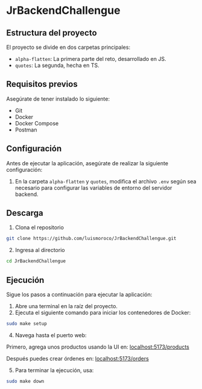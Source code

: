 # JrBackendChallengue

## Estructura del proyecto

El proyecto se divide en dos carpetas principales:

- `alpha-flatten`: La primera parte del reto, desarrollado en JS.
- `quotes`: La segunda, hecha en TS.

## Requisitos previos

Asegúrate de tener instalado lo siguiente:

- Git
- Docker
- Docker Compose
- Postman

## Configuración

Antes de ejecutar la aplicación, asegúrate de realizar la siguiente configuración:

1. En la carpeta `alpha-flatten` y `quotes`, modifica el archivo `.env` según sea necesario para configurar las variables de entorno del servidor backend.

## Descarga

1. Clona el repositorio
```bash
git clone https://github.com/luismoroco/JrBackendChallengue.git
```
2. Ingresa al directorio
```bash
cd JrBackendChallengue
```

## Ejecución

Sigue los pasos a continuación para ejecutar la aplicación:

1. Abre una terminal en la raíz del proyecto.
2. Ejecuta el siguiente comando para iniciar los contenedores de Docker:

```bash
sudo make setup
```

4. Navega hasta el puerto web: 

Primero, agrega unos productos usando la UI en: 
[localhost:5173/products](http://localhost:5173/products)

Después puedes crear órdenes en:
[localhost:5173/orders](http://localhost:5173/orders)

5. Para terminar la ejecución, usa:
```bash
sudo make down
```